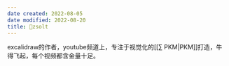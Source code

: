 ```yaml
---
date created: 2022-08-05
date modified: 2022-08-20
title: 🧑zsolt
---
```


excalidraw的作者，youtube频道上，专注于视觉化的[[∑ PKM|PKM]]打造，牛得飞起，每个视频都含金量十足。
